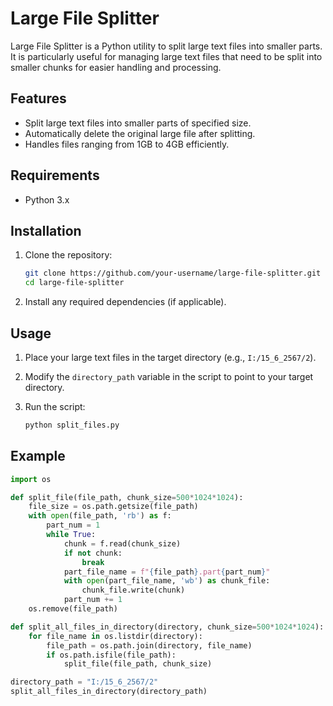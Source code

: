 # Large File Splitter

Large File Splitter is a Python utility to split large text files into smaller parts. It is particularly useful for managing large text files that need to be split into smaller chunks for easier handling and processing.

## Features

- Split large text files into smaller parts of specified size.
- Automatically delete the original large file after splitting.
- Handles files ranging from 1GB to 4GB efficiently.

## Requirements

- Python 3.x

## Installation

1. Clone the repository:
    ```bash
    git clone https://github.com/your-username/large-file-splitter.git
    cd large-file-splitter
    ```

2. Install any required dependencies (if applicable).

## Usage

1. Place your large text files in the target directory (e.g., `I:/15_6_2567/2`).
2. Modify the `directory_path` variable in the script to point to your target directory.
3. Run the script:

    ```bash
    python split_files.py
    ```

## Example

```python
import os

def split_file(file_path, chunk_size=500*1024*1024):
    file_size = os.path.getsize(file_path)
    with open(file_path, 'rb') as f:
        part_num = 1
        while True:
            chunk = f.read(chunk_size)
            if not chunk:
                break
            part_file_name = f"{file_path}.part{part_num}"
            with open(part_file_name, 'wb') as chunk_file:
                chunk_file.write(chunk)
            part_num += 1
    os.remove(file_path)

def split_all_files_in_directory(directory, chunk_size=500*1024*1024):
    for file_name in os.listdir(directory):
        file_path = os.path.join(directory, file_name)
        if os.path.isfile(file_path):
            split_file(file_path, chunk_size)

directory_path = "I:/15_6_2567/2"
split_all_files_in_directory(directory_path)

